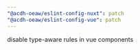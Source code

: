 ```yaml
---
"@acdh-oeaw/eslint-config-nuxt": patch
"@acdh-oeaw/eslint-config-vue": patch
---
```


disable type-aware rules in vue components
